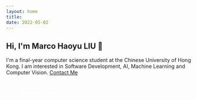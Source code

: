 ```yaml
---
layout: home
title: 
date: 2022-05-02
---
```

## Hi, I'm Marco Haoyu LIU 👋
I'm a final-year computer science student at the Chinese University of Hong Kong. I am interested in Software Development, AI, Machine Learning and Computer Vision.  <a href="/contact.html" class="highlighted">Contact Me</a>
<div class="buttons" style="display:flex; margin-left:0; margin-bottom:0;">
    <a href="/assets/pdf/cv-hyliu.pdf" class="btn-hover color-1 mb-4" role="button" target="_blank" style="padding: 15px 30px 15px 30px; font-size:14px; color: white; margin:0.5rem 0 0 0">
        <i class="fas fa-file-pdf" style="padding-right:0.5rem;"></i>
        Download My CV
    </a>
</div>